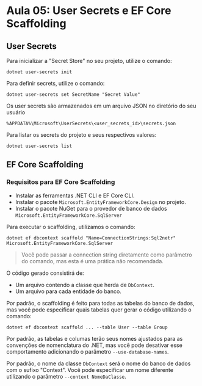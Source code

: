 # Aula 05: User Secrets e EF Core Scaffolding

## User Secrets

Para inicializar a "Secret Store" no seu projeto, utilize o comando:

```
dotnet user-secrets init
```

Para definir secrets, utilize o comando:

```
dotnet user-secrets set SecretName "Secret Value"
```

Os user secrets são armazenados em um arquivo JSON no diretório do seu usuário

```
%APPDATA%\Microsoft\UserSecrets\<user_secrets_id>\secrets.json
```

Para listar os secrets do projeto e seus respectivos valores:

```
dotnet user-secrets list
```

## EF Core Scaffolding

### Requisitos para EF Core Scaffolding

- Instalar as ferramentas .NET CLI e EF Core CLI.
- Instalar o pacote `Microsoft.EntityFrameworkCore.Design` no projeto.
- Instalar o pacote NuGet para o provedor de banco de dados `Microsoft.EntityFrameworkCore.SqlServer`

Para executar o scaffolding, utilizamos o comando:

```
dotnet ef dbcontext scaffold "Name=ConnectionStrings:Sql2netr" Microsoft.EntityFrameworkCore.SqlServer
```

> Você pode passar a connection string diretamente como parâmetro do comando, mas esta é uma prática não recomendada.

O código gerado consistirá de:

- Um arquivo contendo a classe que herda de `DbContext`.
- Um arquivo para cada entidade do banco.

Por padrão, o scaffolding é feito para todas as tabelas do banco de dados, mas você pode especificar quais tabelas quer gerar o código utilizando o comando:

```
dotnet ef dbcontext scaffold ... --table User --table Group
```

Por padrão, as tabelas e columas terão seus nomes ajustados para as convenções de nomenclatura do .NET, mas você pode desativar esse comportamento adicionando o parâmetro `--use-database-names`.

Por padrão, o nome da classe `DbContext` será o nome do banco de dados com o sufixo "Context". Você pode especificar um nome diferente utilizando o parâmetro `--context NomeDaClasse`.
